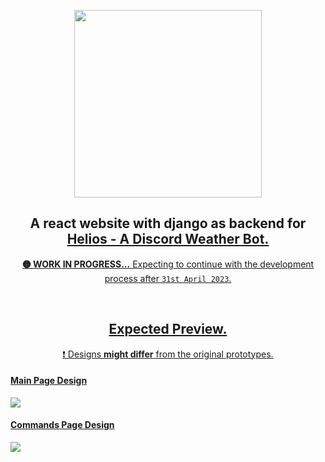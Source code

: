 
<p align = "center"> <img width=300 src="https://i.imgur.com/X0cEcCf.png" href="https://github.com/Shagnikpaul/helios"></p>

<h2 align = "center">A react website with django as backend for <a href="https://github.com/Shagnikpaul/helios">Helios - A Discord Weather Bot</s>.</h2>

<p align="center"><b>🟡 WORK IN PROGRESS...</b> Expecting to continue with the development process after <code>31st April 2023</code>.</p>

<br>
<h2 align="center">Expected Preview.</h2>
<p align="center">❗ Designs <b>might differ</b> from the original prototypes.</p>

<h4>Main Page Design</h4>
<img src="https://i.imgur.com/gpldrXe.png" href="https://github.com/Shagnikpaul/helios">
<br>
<h4>Commands Page Design</h4>
<img src="https://i.imgur.com/dsCB2bT.png" href="https://github.com/Shagnikpaul/helios">
